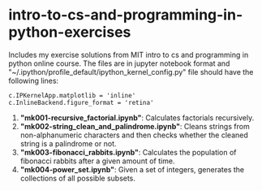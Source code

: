 # intro-to-cs-and-programming-in-python-exercises

Includes my exercise solutions from MIT intro to cs and programming in python online course. The files are in jupyter notebook format and "~/.ipython/profile_default/ipython_kernel_config.py" file should have the following lines:

`c.IPKernelApp.matplotlib = 'inline'`  
`c.InlineBackend.figure_format = 'retina'`

1. **"mk001-recursive_factorial.ipynb"**: Calculates factorials recursively.
2. **"mk002-string_clean_and_palindrome.ipynb"**: Cleans strings from non-alphanumeric characters and then checks whether the cleaned string is a palindrome or not.
3. **"mk003-fibonacci_rabbits.ipynb"**: Calculates the population of fibonacci rabbits after a given amount of time.
4. **"mk004-power_set.ipynb"**: Given a set of integers, generates the collections of all possible subsets.